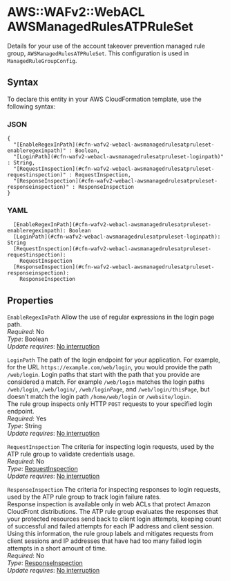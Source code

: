 # AWS::WAFv2::WebACL AWSManagedRulesATPRuleSet<a name="aws-properties-wafv2-webacl-awsmanagedrulesatpruleset"></a>

Details for your use of the account takeover prevention managed rule group, `AWSManagedRulesATPRuleSet`\. This configuration is used in `ManagedRuleGroupConfig`\. 

## Syntax<a name="aws-properties-wafv2-webacl-awsmanagedrulesatpruleset-syntax"></a>

To declare this entity in your AWS CloudFormation template, use the following syntax:

### JSON<a name="aws-properties-wafv2-webacl-awsmanagedrulesatpruleset-syntax.json"></a>

```
{
  "[EnableRegexInPath](#cfn-wafv2-webacl-awsmanagedrulesatpruleset-enableregexinpath)" : Boolean,
  "[LoginPath](#cfn-wafv2-webacl-awsmanagedrulesatpruleset-loginpath)" : String,
  "[RequestInspection](#cfn-wafv2-webacl-awsmanagedrulesatpruleset-requestinspection)" : RequestInspection,
  "[ResponseInspection](#cfn-wafv2-webacl-awsmanagedrulesatpruleset-responseinspection)" : ResponseInspection
}
```

### YAML<a name="aws-properties-wafv2-webacl-awsmanagedrulesatpruleset-syntax.yaml"></a>

```
  [EnableRegexInPath](#cfn-wafv2-webacl-awsmanagedrulesatpruleset-enableregexinpath): Boolean
  [LoginPath](#cfn-wafv2-webacl-awsmanagedrulesatpruleset-loginpath): String
  [RequestInspection](#cfn-wafv2-webacl-awsmanagedrulesatpruleset-requestinspection): 
    RequestInspection
  [ResponseInspection](#cfn-wafv2-webacl-awsmanagedrulesatpruleset-responseinspection): 
    ResponseInspection
```

## Properties<a name="aws-properties-wafv2-webacl-awsmanagedrulesatpruleset-properties"></a>

`EnableRegexInPath`  <a name="cfn-wafv2-webacl-awsmanagedrulesatpruleset-enableregexinpath"></a>
Allow the use of regular expressions in the login page path\.   
*Required*: No  
*Type*: Boolean  
*Update requires*: [No interruption](https://docs.aws.amazon.com/AWSCloudFormation/latest/UserGuide/using-cfn-updating-stacks-update-behaviors.html#update-no-interrupt)

`LoginPath`  <a name="cfn-wafv2-webacl-awsmanagedrulesatpruleset-loginpath"></a>
The path of the login endpoint for your application\. For example, for the URL `https://example.com/web/login`, you would provide the path `/web/login`\. Login paths that start with the path that you provide are considered a match\. For example `/web/login` matches the login paths `/web/login`, `/web/login/`, `/web/loginPage`, and `/web/login/thisPage`, but doesn't match the login path `/home/web/login` or `/website/login`\.  
The rule group inspects only HTTP `POST` requests to your specified login endpoint\.  
*Required*: Yes  
*Type*: String  
*Update requires*: [No interruption](https://docs.aws.amazon.com/AWSCloudFormation/latest/UserGuide/using-cfn-updating-stacks-update-behaviors.html#update-no-interrupt)

`RequestInspection`  <a name="cfn-wafv2-webacl-awsmanagedrulesatpruleset-requestinspection"></a>
The criteria for inspecting login requests, used by the ATP rule group to validate credentials usage\.   
*Required*: No  
*Type*: [RequestInspection](aws-properties-wafv2-webacl-requestinspection.md)  
*Update requires*: [No interruption](https://docs.aws.amazon.com/AWSCloudFormation/latest/UserGuide/using-cfn-updating-stacks-update-behaviors.html#update-no-interrupt)

`ResponseInspection`  <a name="cfn-wafv2-webacl-awsmanagedrulesatpruleset-responseinspection"></a>
The criteria for inspecting responses to login requests, used by the ATP rule group to track login failure rates\.   
Response inspection is available only in web ACLs that protect Amazon CloudFront distributions\.
The ATP rule group evaluates the responses that your protected resources send back to client login attempts, keeping count of successful and failed attempts for each IP address and client session\. Using this information, the rule group labels and mitigates requests from client sessions and IP addresses that have had too many failed login attempts in a short amount of time\.   
*Required*: No  
*Type*: [ResponseInspection](aws-properties-wafv2-webacl-responseinspection.md)  
*Update requires*: [No interruption](https://docs.aws.amazon.com/AWSCloudFormation/latest/UserGuide/using-cfn-updating-stacks-update-behaviors.html#update-no-interrupt)